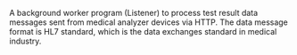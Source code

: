 A background worker program (Listener) to process test result data messages sent from medical analyzer devices via HTTP. The data message format is HL7 standard, which is the data exchanges standard in medical industry.
